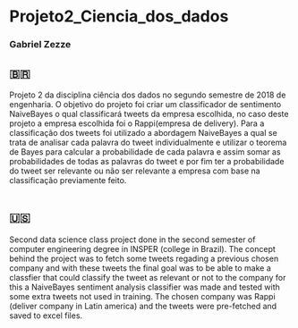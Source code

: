 # Projeto2_Ciencia_dos_dados
### Gabriel Zezze

## 🇧🇷
Projeto 2 da disciplina ciência dos dados no segundo semestre de 2018 de engenharia.
O objetivo do projeto foi criar um classificador de sentimento NaiveBayes o qual classificará tweets da empresa escolhida, no caso deste projeto a empresa escolhida foi o Rappi(empresa de delivery). Para a classificação dos tweets foi utilizado a abordagem NaiveBayes a qual se trata de analisar cada palavra do tweet individualmente e utilizar o teorema de Bayes para calcular a probabilidade de cada palavra e assim somar as probabilidades de todas as palavras do tweet e por fim ter a probabilidade do tweet ser relevante ou não ser relevante a empresa com base na classificação previamente feito.
<br></br>
## 🇺🇸
Second data science class project done in the second semester of computer engineering degree in INSPER (college in Brazil). The concept behind the project was to fetch some tweets regading a previous chosen company and with these tweets the final goal was to be able to make a classfier that could classify the tweet as relevant or not to the company for this a NaiveBayes sentiment analysis classifier was made and tested with some extra tweets not used in training.
The chosen company was Rappi (deliver company in Latin america) and the tweets were pre-fetched and saved to excel files.

